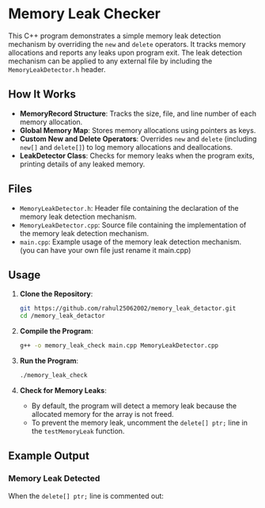 # Memory Leak Checker

This C++ program demonstrates a simple memory leak detection mechanism by overriding the `new` and `delete` operators. It tracks memory allocations and reports any leaks upon program exit. The leak detection mechanism can be applied to any external file by including the `MemoryLeakDetector.h` header.

## How It Works

- **MemoryRecord Structure**: Tracks the size, file, and line number of each memory allocation.
- **Global Memory Map**: Stores memory allocations using pointers as keys.
- **Custom New and Delete Operators**: Overrides `new` and `delete` (including `new[]` and `delete[]`) to log memory allocations and deallocations.
- **LeakDetector Class**: Checks for memory leaks when the program exits, printing details of any leaked memory.

## Files

- `MemoryLeakDetector.h`: Header file containing the declaration of the memory leak detection mechanism.
- `MemoryLeakDetector.cpp`: Source file containing the implementation of the memory leak detection mechanism.
- `main.cpp`: Example usage of the memory leak detection mechanism. (you can have your own file just rename it main.cpp)

## Usage

1. **Clone the Repository**:
    ```bash
    git https://github.com/rahul25062002/memory_leak_detactor.git
    cd /memory_leak_detactor
    ```

2. **Compile the Program**:
    ```bash
    g++ -o memory_leak_check main.cpp MemoryLeakDetector.cpp
    ```

3. **Run the Program**:
    ```bash
    ./memory_leak_check
    ```

4. **Check for Memory Leaks**:
    - By default, the program will detect a memory leak because the allocated memory for the array is not freed.
    - To prevent the memory leak, uncomment the `delete[] ptr;` line in the `testMemoryLeak` function.

## Example Output

### Memory Leak Detected
When the `delete[] ptr;` line is commented out:


